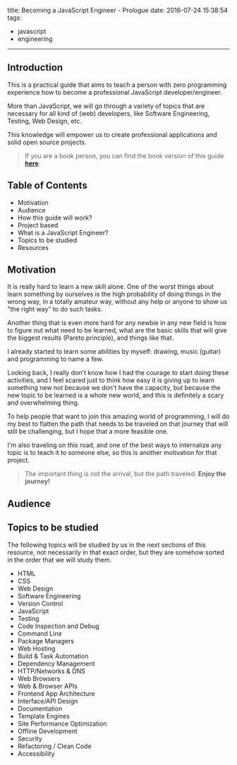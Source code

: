 title: Becoming a JavaScript Engineer - Prologue
date: 2016-07-24 15:38:54
tags:
  - javascript
  - engineering
---

## Introduction
This is a practical guide that aims to teach a person with zero programming experience how to become a professional JavaScript developer/engineer.

More than JavaScript, we will go through a variety of topics that are necessary for all kind of (web) developers, like Software Engineering, Testing, Web Design, etc.

This knowledge will empower us to create professional applications and solid open source projects.

> If you are a book person, you can find the book version of this guide **[here]()**.

## Table of Contents
- Motivation
- Audience
- How this guide will work?
- Project based
- What is a JavaScript Engineer?
- Topics to be studied
- Resources

## Motivation
It is really hard to learn a new skill alone. One of the worst things about learn something by ourselves is the high probability of doing things in the wrong way, in a totally amateur way, without any help or anyone to show us "the right way" to do such tasks.

Another thing that is even more hard for any newbie in any new field is how to figure out what need to be learned, what are the basic skills that will give the biggest results (Pareto principle), and things like that.

I already started to learn some abilities by myself: drawing, music (guitar) and programming to name a few.

Looking back, I really don't know how I had the courage to start doing these activities, and I feel scared just to think how easy it is giving up to learn something new not because we don't have the capacity, but because the new topic to be learned is a whole new world, and this is definitely a scary and overwhelming thing.

To help people that want to join this amazing world of programming, I will do my best to flatten the path that needs to be traveled on that journey that will still be challenging, but I hope that a more feasible one.

I'm also traveling on this road, and one of the best ways to internalize any topic is to teach it to someone else, so this is another motivation for that project.

> The important thing is not the arrival, but the path traveled. **Enjoy the journey!**

## Audience

## Topics to be studied
The following topics will be studied by us in the next sections of this resource, not necessarily in that exact order, but they are somehow sorted in the order that we will study them.

  - HTML
  - CSS
  - Web Design
  - Software Engineering
  - Version Control
  - JavaScript
  - Testing
  - Code Inspection and Debug
  - Command Line
  - Package Managers
  - Web Hosting
  - Build & Task Automation
  - Dependency Management
  - HTTP/Networks & DNS
  - Web Browsers
  - Web & Browser APIs
  - Frontend App Architecture
  - Interface/API Design
  - Documentation
  - Template Engines
  - Site Performance Optimization
  - Offline Development
  - Security
  - Refactoring / Clean Code
  - Accessibility
